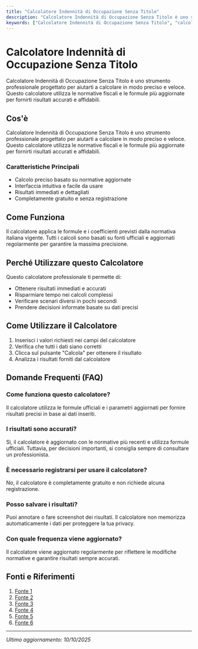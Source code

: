 ```yaml
---
title: "Calcolatore Indennità di Occupazione Senza Titolo"
description: "Calcolatore Indennità di Occupazione Senza Titolo è uno strumento professionale progettato per aiutarti a calcolare in modo preciso e veloce. Questo calcolatore utilizza le normative fiscali e le formule più aggiornate per fornirti risultati accurati e affidabili."
keywords: ["Calcolatore Indennità di Occupazione Senza Titolo", "calcolatore", "calcolo online"]
---
```


# Calcolatore Indennità di Occupazione Senza Titolo

Calcolatore Indennità di Occupazione Senza Titolo è uno strumento professionale progettato per aiutarti a calcolare in modo preciso e veloce. Questo calcolatore utilizza le normative fiscali e le formule più aggiornate per fornirti risultati accurati e affidabili.

## Cos'è

Calcolatore Indennità di Occupazione Senza Titolo è uno strumento professionale progettato per aiutarti a calcolare in modo preciso e veloce. Questo calcolatore utilizza le normative fiscali e le formule più aggiornate per fornirti risultati accurati e affidabili.

### Caratteristiche Principali

- Calcolo preciso basato su normative aggiornate
- Interfaccia intuitiva e facile da usare
- Risultati immediati e dettagliati
- Completamente gratuito e senza registrazione

## Come Funziona

Il calcolatore applica le formule e i coefficienti previsti dalla normativa italiana vigente. Tutti i calcoli sono basati su fonti ufficiali e aggiornati regolarmente per garantire la massima precisione.

## Perché Utilizzare questo Calcolatore

Questo calcolatore professionale ti permette di:

- Ottenere risultati immediati e accurati
- Risparmiare tempo nei calcoli complessi
- Verificare scenari diversi in pochi secondi
- Prendere decisioni informate basate su dati precisi

## Come Utilizzare il Calcolatore

1. Inserisci i valori richiesti nei campi del calcolatore
2. Verifica che tutti i dati siano corretti
3. Clicca sul pulsante "Calcola" per ottenere il risultato
4. Analizza i risultati forniti dal calcolatore

## Domande Frequenti (FAQ)

### Come funziona questo calcolatore?

Il calcolatore utilizza le formule ufficiali e i parametri aggiornati per fornire risultati precisi in base ai dati inseriti.

### I risultati sono accurati?

Sì, il calcolatore è aggiornato con le normative più recenti e utilizza formule ufficiali. Tuttavia, per decisioni importanti, si consiglia sempre di consultare un professionista.

### È necessario registrarsi per usare il calcolatore?

No, il calcolatore è completamente gratuito e non richiede alcuna registrazione.

### Posso salvare i risultati?

Puoi annotare o fare screenshot dei risultati. Il calcolatore non memorizza automaticamente i dati per proteggere la tua privacy.

### Con quale frequenza viene aggiornato?

Il calcolatore viene aggiornato regolarmente per riflettere le modifiche normative e garantire risultati sempre accurati.

## Fonti e Riferimenti

1. [Fonte 1](https://www.idealista.it/news/finanza/casa/2025/01/14/196655-indennita-di-occupazione-di-un-immobile-cos-e-e-come-si-calcola)
2. [Fonte 2](https://www.laleggepertutti.it/611509_immobile-occupato-senza-titolo-come-si-calcola-il-danno)
3. [Fonte 3](https://sfrattielocazioni.it/2024/10/03/il-danno-da-occupazione-senza-titolo-come-quantificarlo/)
4. [Fonte 4](https://www.anptes.org/calcolo-indennita-occupazione-parliamone)
5. [Fonte 5](https://www.lexced.com/giurisprudenza-civile/occupazione-senza-titolo-come-si-calcola-il-danno/)
6. [Fonte 6](https://www.rockagent.it/news/indennita-di-occupazione-immobile-commerciale-calcolo-e-tassazione/)

---

*Ultimo aggiornamento: 10/10/2025*
